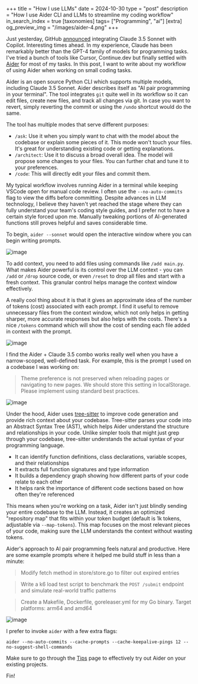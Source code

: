 +++
title = "How I use LLMs"
date = 2024-10-30
type = "post"
description = "How I use Aider CLI and LLMs to streamline my coding workflow"
in_search_index = true
[taxonomies]
tags= ["Programming", "ai"]
[extra]
og_preview_img = "/images/aider-4.png"
+++

Just yesterday, GitHub [announced](https://github.blog/news-insights/product-news/bringing-developer-choice-to-copilot/) integrating Claude 3.5 Sonnet with Copilot. Interesting times ahead. In my experience, Claude has been remarkably better than the GPT-4 family of models for programming tasks. I've tried a bunch of tools like Cursor, Continue.dev but finally settled with [Aider](https://aider.chat/) for most of my tasks. In this post, I want to write about my workflow of using Aider when working on small coding tasks.

Aider is an open source Python CLI which supports multiple models, including Claude 3.5 Sonnet. Aider describes itself as "AI pair programming in your terminal". The tool integrates `git` quite well in its workflow so it can edit files, create new files, and track all changes via git. In case you want to revert, simply reverting the commit or using the `/undo` shortcut would do the same.

The tool has multiple modes that serve different purposes:

- `/ask`: Use it when you simply want to chat with the model about the codebase or explain some pieces of it. This mode won't touch your files. It's great for understanding existing code or getting explanations.
- `/architect`: Use it to discuss a broad overall idea. The model will propose some changes to your files. You can further chat and tune it to your preferences.
- `/code`: This will directly edit your files and commit them.

My typical workflow involves running Aider in a terminal while keeping VSCode open for manual code review. I often use the `--no-auto-commits` flag to view the diffs before committing. Despite advances in LLM technology, I believe they haven't yet reached the stage where they can fully understand your team's coding style guides, and I prefer not to have a certain style forced upon me. Manually tweaking portions of AI-generated functions still proves helpful and saves considerable time.

To begin, `aider --sonnet` would open the interactive window where you can begin writing prompts.

![image](/images/aider-4.png)

To add context, you need to add files using commands like `/add main.py`. What makes Aider powerful is its control over the LLM context - you can `/add` or `/drop` source code, or even `/reset` to drop all files and start with a fresh context. This granular control helps manage the context window effectively.

A really cool thing about it is that it gives an approximate idea of the number of tokens (cost) associated with each prompt. I find it useful to remove unnecessary files from the context window, which not only helps in getting sharper, more accurate responses but also helps with the costs. There's a nice `/tokens` command which will show the cost of sending each file added in context with the prompt.

![image](/images/aider-3.png)

I find the Aider + Claude 3.5 combo works really well when you have a narrow-scoped, well-defined task. For example, this is the prompt I used on a codebase I was working on:

> Theme preference is not preserved when reloading pages or navigating to new pages. We should store this setting in localStorage. Please implement using standard best practices.

![image](/images/aider-1.png)

Under the hood, Aider uses [tree-sitter](https://aider.chat/2023/10/22/repomap.html) to improve code generation and provide rich context about your codebase. Tree-sitter parses your code into an Abstract Syntax Tree (AST), which helps Aider understand the structure and relationships in your code. Unlike simpler tools that might just grep through your codebase, tree-sitter understands the actual syntax of your programming language.

- It can identify function definitions, class declarations, variable scopes, and their relationships
- It extracts full function signatures and type information
- It builds a dependency graph showing how different parts of your code relate to each other
- It helps rank the importance of different code sections based on how often they're referenced

This means when you're working on a task, Aider isn't just blindly sending your entire codebase to the LLM. Instead, it creates an optimized "repository map" that fits within your token budget (default is 1k tokens, adjustable via `--map-tokens`). This map focuses on the most relevant pieces of your code, making sure the LLM understands the context without wasting tokens.

Aider's approach to AI pair programming feels natural and productive. Here are some example prompts where it helped me build stuff in less than a minute:

> Modify fetch method in store/store.go to filter out expired entries

> Write a k6 load test script to benchmark the `POST /submit` endpoint and simulate real-world traffic patterns

> Create a Makefile, Dockerfile, goreleaser.yml for my Go binary. Target platforms: arm64 and amd64

![image](/images/aider-2.png)

I prefer to invoke `aider` with a few extra flags:

```
aider --no-auto-commits --cache-prompts --cache-keepalive-pings 12 --no-suggest-shell-commands
```

Make sure to go through the [Tips](https://aider.chat/docs/usage/tips.html) page to effectively try out Aider on your existing projects.

Fin!